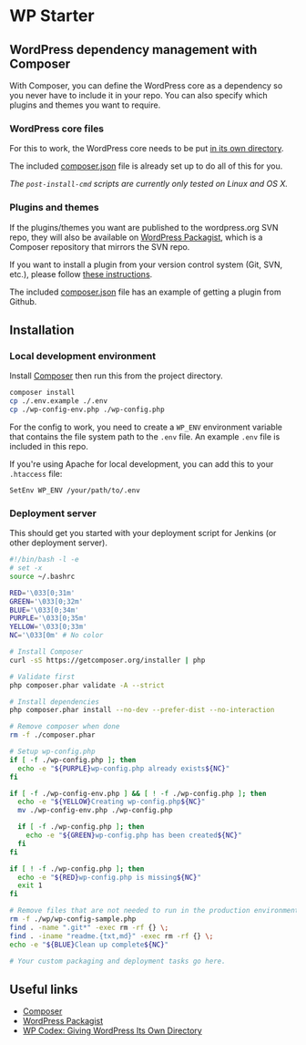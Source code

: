 # WP Starter

## WordPress dependency management with Composer

With Composer, you can define the WordPress core as a dependency so you never have to include it in your repo.
You can also specify which plugins and themes you want to require.

### WordPress core files

For this to work, the WordPress core needs to be put [in its own directory](https://codex.wordpress.org/Giving_WordPress_Its_Own_Directory).

The included [composer.json](composer.json) file is already set up to do all of this for you.

_The `post-install-cmd` scripts are currently only tested on Linux and OS X._

### Plugins and themes

If the plugins/themes you want are published to the wordpress.org SVN repo, they will also be available on [WordPress Packagist](http://wpackagist.org), which is a Composer repository that mirrors the SVN repo.

If you want to install a plugin from your version control system (Git, SVN, etc.), please follow [these instructions](https://getcomposer.org/doc/05-repositories.md#vcs).

The included [composer.json](composer.json) file has an example of getting a plugin from Github.

## Installation

### Local development environment

Install [Composer](https://getcomposer.org/) then run this from the project directory.

```bash
composer install
cp ./.env.example ./.env
cp ./wp-config-env.php ./wp-config.php
```

For the config to work, you need to create a `WP_ENV` environment variable that contains the file system path to the `.env` file.
An example `.env` file is included in this repo.

If you're using Apache for local development, you can add this to your `.htaccess` file:

```apacheconf
SetEnv WP_ENV /your/path/to/.env
```

### Deployment server

This should get you started with your deployment script for Jenkins (or other deployment server).

```bash
#!/bin/bash -l -e
# set -x
source ~/.bashrc

RED='\033[0;31m'
GREEN='\033[0;32m'
BLUE='\033[0;34m'
PURPLE='\033[0;35m'
YELLOW='\033[0;33m'
NC='\033[0m' # No color

# Install Composer
curl -sS https://getcomposer.org/installer | php

# Validate first
php composer.phar validate -A --strict

# Install dependencies
php composer.phar install --no-dev --prefer-dist --no-interaction

# Remove composer when done
rm -f ./composer.phar

# Setup wp-config.php
if [ -f ./wp-config.php ]; then
  echo -e "${PURPLE}wp-config.php already exists${NC}"
fi

if [ -f ./wp-config-env.php ] && [ ! -f ./wp-config.php ]; then
  echo -e "${YELLOW}Creating wp-config.php${NC}"
  mv ./wp-config-env.php ./wp-config.php

  if [ -f ./wp-config.php ]; then
    echo -e "${GREEN}wp-config.php has been created${NC}"
  fi
fi

if [ ! -f ./wp-config.php ]; then
  echo -e "${RED}wp-config.php is missing${NC}"
  exit 1
fi

# Remove files that are not needed to run in the production environment
rm -f ./wp/wp-config-sample.php
find . -name ".git*" -exec rm -rf {} \;
find . -iname "readme.{txt,md}" -exec rm -rf {} \;
echo -e "${BLUE}Clean up complete${NC}"

# Your custom packaging and deployment tasks go here.
```

## Useful links

- [Composer](https://getcomposer.org/)
- [WordPress Packagist](http://wpackagist.org)
- [WP Codex: Giving WordPress Its Own Directory](https://codex.wordpress.org/Giving_WordPress_Its_Own_Directory)
